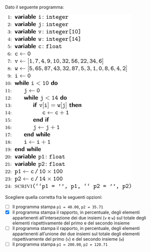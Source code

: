Dato il seguente programma:

![](es10.svg?s=2)

Scegliere quella corretta fra le seguenti opzioni:

- [ ] Il programma stampa `p1 = 40.00`, `p2 = 35.71`
- [x] Il programma stampa il rapporto, in percentuale, degli elementi appartenenti all’intersezione dei due insiemi (`v` e `w`) sul totale degli elementi rispettivamente del primo e del secondo insieme
- [ ] Il programma stampa il rapporto, in percentuale, degli elementi appartenenti all’unione dei due insiemi sul totale degli elementi rispettivamente del primo (`v`) e del secondo insieme (`w`)
- [ ] Il programma stampa `p1 = 200.00`, `p2 = 120.71`
